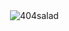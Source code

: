 <p align="left"></p>
<p>&nbsp;<img align="center" src="https://github-readme-stats.vercel.app/api?username=404salad&show_icons=true&locale=en" alt="404salad" /></p>
